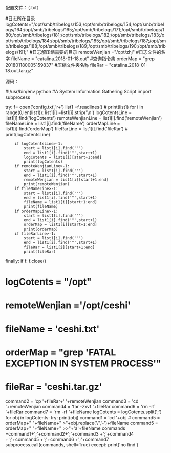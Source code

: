 配置文件：（.txt）

#日志所在目录
logCotents="/opt/smb/tribelogs/153;/opt/smb/tribelogs/154;/opt/smb/tribelogs/164;/opt/smb/tribelogs/165;/opt/smb/tribelogs/171;/opt/smb/tribelogs/180;/opt/smb/tribelogs/181;/opt/smb/tribelogs/182;/opt/smb/tribelogs/183;/opt/smb/tribelogs/184;/opt/smb/tribelogs/185;/opt/smb/tribelogs/187;/opt/smb/tribelogs/188;/opt/smb/tribelogs/189;/opt/smb/tribelogs/190;/opt/smb/tribelogs/191;"
#日志解压缩需要的目录
remoteWenjian ="/opt/zhj"
#日志文件的名字
fileName = "catalina.2018-01-18.out"
#查询指令集
orderMap = "grep 201801180005159837"
#压缩文件夹名称
fileRar = "catalina.2018-01-18.out.tar.gz"


源码：


#!/usr/bin/env python
#A System Information Gathering Script
import subprocess

try:
	f= open('config.txt','r+')
	list1 =f.readlines()
	# print(list1)
	for i in range(0,len(list1)):
		list1[i] =list1[i].strip('\n')
		logCotentsLine = list1[i].find('logCotents')
		remoteWenjianLine = list1[i].find('remoteWenjian')
		fileNameLine = list1[i].find('fileName')
		orderMapLine = list1[i].find('orderMap')
		fileRarLine = list1[i].find('fileRar')
		# print(logCotentsLine)

		if logCotentsLine>-1:
			start = list1[i].find('"')
			end = list1[i].find('"',start+1)
			logCotents = list1[i][start+1:end]
			print(logCotents)
		if remoteWenjianLine>-1:
			start = list1[i].find('"')
			end = list1[i].find('"',start+1)
			remoteWenjian = list1[i][start+1:end]
			print(remoteWenjian)
		if fileNameLine>-1:
			start = list1[i].find('"')
			end = list1[i].find('"',start+1)
			fileName = list1[i][start+1:end]
			print(fileName)
		if orderMapLine>-1:
			start = list1[i].find('"')
			end = list1[i].find('"',start+1)
			orderMap = list1[i][start+1:end]
			print(orderMap)
		if fileRarLine>-1:
			start = list1[i].find('"')
			end = list1[i].find('"',start+1)
			fileRar = list1[i][start+1:end]
			print(fileRar)
finally:
	if f:
		f.close()




# logCotents = "/opt"

# remoteWenjian ='/opt/ceshi'
# fileName = 'ceshi.txt'

# orderMap = "grep 'FATAL EXCEPTION IN SYSTEM PROCESS'"

# fileRar = 'ceshi.tar.gz'

command2 = 'cp '+fileRar+' '+remoteWenjian
command3 = 'cd '+remoteWenjian
command4 = 'tar -zxvf '+fileRar
command6 = 'rm -rf '+fileRar
command7 = 'rm -rf '+fileName
logCotents = logCotents.split(';')
for obj in logCotents:
	try:
		print(obj)
		command1 = 'cd '+obj
		# command5 = orderMap+" "+fileName+" >"+obj.replace('/','-')+fileName
		command5 = orderMap+" "+fileName+" >>"+'a'+fileName
		commands =command1+';'+command2+';'+command3 +';'+command4 +';'+command5 +';'+command6 +';'+command7  
		subprocess.call(commands, shell=True)
	except:
		print('no find')



